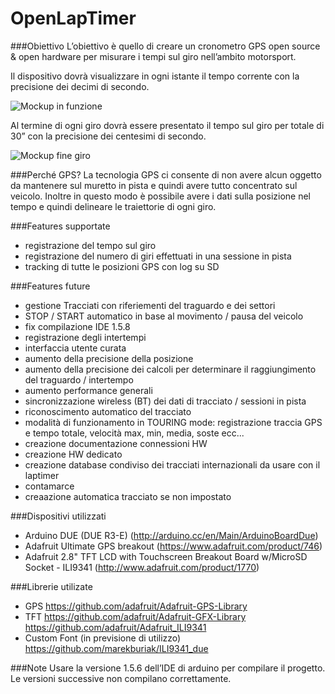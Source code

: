 # OpenLapTimer

###Obiettivo
L’obiettivo è quello di creare un cronometro GPS open source & open hardware per misurare i tempi sul giro nell’ambito motorsport.

Il dispositivo dovrà visualizzare in ogni istante il tempo corrente con la precisione dei decimi di secondo.

![Mockup in funzione](http://tangodev.url.ph/openlaptimer/mockup-in-funzione.png)

Al termine di ogni giro dovrà essere presentato il tempo sul giro per totale di 30” con la precisione dei centesimi di secondo.

![Mockup fine giro](http://tangodev.url.ph/openlaptimer/mockup-fine-giro.png)

###Perché GPS?
La tecnologia GPS ci consente di non avere alcun oggetto da mantenere sul muretto in pista e quindi avere tutto concentrato sul veicolo.
Inoltre in questo modo è possibile avere i dati sulla posizione nel tempo e quindi delineare le traiettorie di ogni giro.

###Features supportate
* registrazione del tempo sul giro
* registrazione del numero di giri effettuati in una sessione in pista
* tracking di tutte le posizioni GPS con log su SD

###Features future
* gestione Tracciati con riferiementi del traguardo e dei settori
* STOP / START automatico in base al movimento / pausa del veicolo
* fix compilazione IDE 1.5.8
* registrazione degli intertempi
* interfaccia utente curata
* aumento della precisione della posizione
* aumento della precisione dei calcoli per determinare il raggiungimento del traguardo / intertempo
* aumento performance generali
* sincronizzazione wireless (BT) dei dati di tracciato / sessioni in pista
* riconoscimento automatico del tracciato
* modalità di funzionamento in TOURING mode: registrazione traccia GPS e tempo totale, velocità max, min, media, soste ecc...
* creazione documentazione connessioni HW
* creazione HW dedicato
* creazione database condiviso dei tracciati internazionali da usare con il laptimer
* contamarce
* creaazione automatica tracciato se non impostato

###Dispositivi utilizzati
* Arduino DUE (DUE R3-E) (http://arduino.cc/en/Main/ArduinoBoardDue)
* Adafruit Ultimate GPS breakout (https://www.adafruit.com/product/746)
* Adafruit 2.8" TFT LCD with Touchscreen Breakout Board w/MicroSD Socket - ILI9341 (http://www.adafruit.com/product/1770)

###Librerie utilizate
* GPS https://github.com/adafruit/Adafruit-GPS-Library
* TFT https://github.com/adafruit/Adafruit-GFX-Library https://github.com/adafruit/Adafruit_ILI9341
* Custom Font (in previsione di utilizzo) https://github.com/marekburiak/ILI9341_due

###Note
Usare la versione 1.5.6 dell’IDE di arduino per compilare il progetto. Le versioni successive non compilano correttamente.
